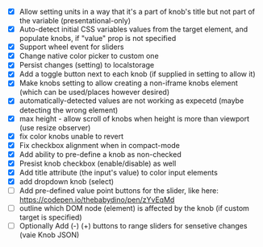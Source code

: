 - [x] Allow setting units in a way that it's a part of knob's title but not part of the variable (presentational-only)
- [x] Auto-detect initial CSS variables values from the target element, and populate knobs, if "value" prop is not specified
- [x] Support wheel event for sliders
- [x] Change native color picker to custom one
- [x] Persist changes (setting) to localstorage
- [x] Add a toggle button next to each knob (if supplied in setting to allow it)
- [x] Make knobs setting to allow creating a non-iframe knobs element (which can be used/places however desired)
- [x] automatically-detected values are not working as expecetd (maybe detecting the wrong element)
- [x] max height - allow scroll of knobs when height is more than viewport (use resize observer)
- [x] fix color knobs unable to revert
- [x] Fix checkbox alignment when in compact-mode
- [x] Add ability to pre-define a knob as non-checked
- [x] Presist knob checkbox (enable/disable) as well
- [x] Add title attribute (the input's value) to color input elements
- [x] add dropdown knob (select)
- [ ] Add pre-defined value point buttons for the slider, like here: https://codepen.io/thebabydino/pen/zYvEqMd
- [ ] outline which DOM node (element) is affected by the knob (if custom target is specified)
- [ ] Optionally Add (-) (+) buttons to range sliders for sensetive changes (vaie Knob JSON)